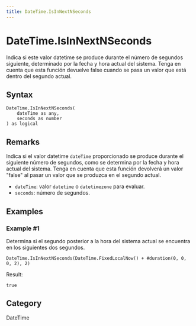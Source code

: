 ```yaml
---
title: DateTime.IsInNextNSeconds
---
```


# DateTime.IsInNextNSeconds


Indica si este valor datetime se produce durante el número de segundos siguiente, determinado por la fecha y hora actual del sistema. Tenga en cuenta que esta función devuelve false cuando se pasa un valor que está dentro del segundo actual.


## Syntax

```powerquery
DateTime.IsInNextNSeconds(
    dateTime as any,
    seconds as number
) as logical
```


## Remarks

Indica si el valor datetime <code>dateTime</code> proporcionado se produce durante el siguiente número de segundos, como se determina por la fecha y hora actual del sistema. Tenga en cuenta que esta función devolverá un valor "false" al pasar un valor que se produzca en el segundo actual.      <ul>      <li><code>dateTime</code>: valor <code>datetime</code> o <code>datetimezone</code> para evaluar.</li>      <li><code>seconds</code>: número de segundos.</li>      </ul>


## Examples

### Example #1 
Determina si el segundo posterior a la hora del sistema actual se encuentra en los siguientes dos segundos.
```powerquery
DateTime.IsInNextNSeconds(DateTime.FixedLocalNow() + #duration(0, 0, 0, 2), 2)
```

Result: 
```powerquery
true
```




## Category
DateTime
